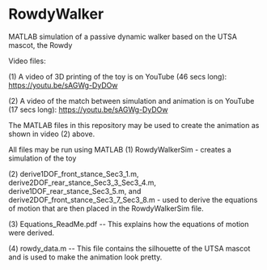 # RowdyWalker
MATLAB simulation of a passive dynamic walker based on the UTSA mascot, the Rowdy

Video files:

(1) A video of 3D printing of the toy is on YouTube (46 secs long): https://youtu.be/sAGWg-DyDOw

(2) A video of the match between simulation and animation is on YouTube (17 secs long): https://youtu.be/sAGWg-DyDOw 

The MATLAB files in this repository may be used to create the animation as shown in video (2) above. 

All files may be run using MATLAB
(1) RowdyWalkerSim - creates a simulation of the toy

(2) derive1DOF_front_stance_Sec3_1.m, derive2DOF_rear_stance_Sec3_3_Sec3_4.m, derive1DOF_rear_stance_Sec3_5.m, and derive2DOF_front_stance_Sec3_7_Sec3_8.m - used to derive the equations of motion that are then placed in the RowdyWalkerSim file.

(3) Equations_ReadMe.pdf -- This explains how the equations of motion were derived. 

(4) rowdy_data.m -- This file contains the silhouette of the UTSA mascot and is used to make the animation look pretty.
